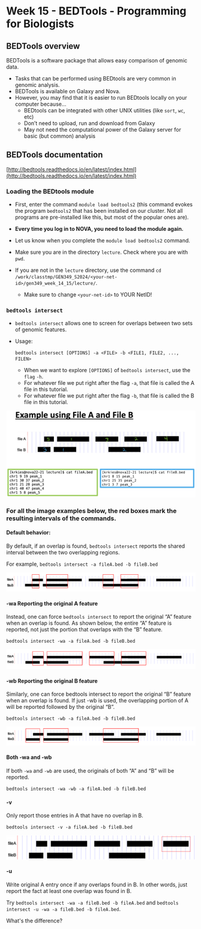 # Week 15 - BEDTools - Programming for Biologists

## BEDTools overview

BEDTools is a software package that allows easy comparison of genomic data.

- Tasks that can be performed using BEDtools are very common in genomic analysis.
- BEDTools is available on Galaxy and Nova.
- However, you may find that it is easier to run BEDtools locally on your computer because...
	- BEDtools can be integrated with other UNIX utilities (like `sort`, `wc`, etc)
	- Don’t need to upload, run and download from Galaxy
	- May not need the computational power of the Galaxy server for basic (but common) analysis

## BEDTools documentation
[http://bedtools.readthedocs.io/en/latest/index.html](http://bedtools.readthedocs.io/en/latest/index.html)

### Loading the BEDtools module
- First, enter the command `module load bedtools2` (this command evokes the program `bedtools2` that has been installed on our cluster. Not all programs are pre-installed like this, but most of the popular ones are). 
- **Every time you log in to NOVA, you need to load the module again.**
- Let us know when you complete the `module load bedtools2` command.

- Make sure you are in the directory `lecture`. Check where you are with `pwd`. 
- If you are not in the `lecture` directory, use the command `cd /work/classtmp/GEN349_S2024/<your-net-id>/gen349_week_14_15/lecture/`.
	- Make sure to change `<your-net-id>` to YOUR NetID! 

### `bedtools intersect` 
- `bedtools intersect` allows one to screen for overlaps between two sets of genomic features.
- Usage:

	```
	bedtools intersect [OPTIONS] -a <FILE> -b <FILE1, FILE2, ..., FILEN>
	```
	- When we want to explore `[OPTIONS]` of `bedtools intersect`, use the `flag` `-h`.
	- For whatever file we put right after the flag `-a`, that file is called the A file in this tutorial.
	- For whatever file we put right after the flag `-b`, that file is called the B file in this tutorial.

<img src="/images/File_diagram.png" />	
	
### For all the image examples below, the red boxes mark the resulting intervals of the commands.

#### Default behavior:
By default, if an overlap is found, `bedtools intersect` reports the shared interval between the two overlapping regions.

For example, `bedtools intersect -a fileA.bed -b fileB.bed`


<img src="/images/bedtools-default.PNG" />


#### -wa Reporting the original A feature
Instead, one can force `bedtools intersect` to report the original “A” feature when an overlap is found. As shown below, the entire “A” feature is reported, not just the portion that overlaps with the “B” feature.

```
bedtools intersect -wa -a fileA.bed -b fileB.bed
```

<img src="/images/bedtools-wa.PNG" />

#### -wb Reporting the original B feature
Similarly, one can force bedtools intersect to report the original “B” feature when an overlap is found. If just -wb is used, the overlapping portion of A will be reported followed by the original “B”. 

```
bedtools intersect -wb -a fileA.bed -b fileB.bed
```

<img src="/images/bedtools-wb.PNG" />

#### Both -wa and -wb
If both `-wa` and `-wb` are used, the originals of both “A” and “B” will be reported.
```
bedtools intersect -wa -wb -a fileA.bed -b fileB.bed
```

#### -v
Only report those entries in A that have no overlap in B.
```
bedtools intersect -v -a fileA.bed -b fileB.bed
```
<img src="/images/bedtools-v.PNG" />
    
#### -u
Write original A entry once if any overlaps found in B. In other words, just report the fact at least one overlap was found in B.

Try `bedtools intersect -wa -a fileB.bed -b fileA.bed` and `bedtools intersect -u -wa -a fileB.bed -b fileA.bed`. 

What's the difference?
